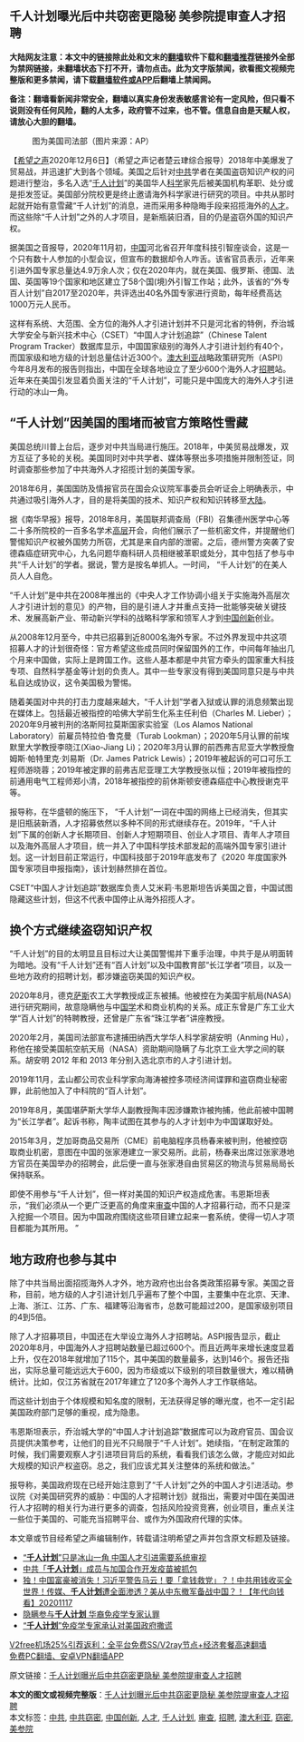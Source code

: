 <h2>千人计划曝光后中共窃密更隐秘 美参院提审查人才招聘</h2> <p class="notice"><b>大陆网友注意：本文中的链接除此处和文末的<a href="https://github.com/bannedbook/fanqiang" >翻墙</a>软件下载和<a href="https://github.com/killgcd/justmysocks/blob/master/README.md">翻墙推荐</a>链接外全部为禁网链接，未翻墙状态下打不开，请勿点击。此为文字版禁闻，欲看图文视频完整版和更多禁闻，请下载<a href="https://github.com/bannedbook/fanqiang">翻墙软件或APP</a>后翻墙上禁闻网。</p><p>备注：翻墙看新闻非常安全，翻墙以真实身份发表敏感言论有一定风险，但只看不说则没有任何风险，翻的人太多，政府管不过来，也不管。信息自由是天赋人权，请放心大胆的翻墙。</b></p>  <div class="entry"> <figure><figcaption>图为美国司法部（图片来源：AP）</figcaption></figure> <p>【<span class='wp_keywordlink_affiliate'><a href="https://www.soundofhope.org" title="希望之声" target="_blank">希望之声</a></span>2020年12月6日】（希望之声记者楚云珒综合报导）2018年中美爆发了贸易战，并迅速扩大到各个领域。美国之后针对<a href="https://www.bannedbook.org/bnews/tag/%e4%b8%ad%e5%85%b1/" class="st_tag internal_tag" rel="tag" title="标签 中共 下的日志">中共</a>学者在美国盗窃知识产权的问题进行整治，多名入选“<a href="https://www.bannedbook.org/bnews/tag/%E5%8D%83%E4%BA%BA%E8%AE%A1%E5%88%92/" class="st_tag internal_tag" rel="tag" title="标签 千人计划 下的日志">千人计划</a>”的美国华人<span class='wp_keywordlink'><a href="https://www.bannedbook.org/forum11/topic309.html" title="禁片：“科学”的棍子" target="_blank">科学</a></span>家先后被美国机构革职、处分或是拒发签证。美国部分院校更是终止邀请海外科学家进行研究的项目。中共从那时起就开始有意雪藏“千人计划”的消息，进而采用多种隐晦手段来招揽海外的<a href="https://www.bannedbook.org/bnews/tag/%E4%BA%BA%E6%89%8D/" class="st_tag internal_tag" rel="tag" title="标签 人才 下的日志">人才</a>。而这些除“千人计划”之外的人才项目，是新瓶装旧酒，目的仍是盗窃外国的知识产权。</p> <p>据美国之音报导，2020年11月初，<span class='wp_keywordlink_affiliate'><a href="https://www.bannedbook.org/" title="中国" target="_blank">中国</a></span>河北省召开年度科技引智座谈会，这是一个只有数十人参加的小型会议，但宣布的数据却令人咋舌。该省官员表示，近年来引进外国专家总量达4.9万余人次；仅在2020年内，就在美国、俄罗斯、德国、法国、英国等19个国家和地区建立了58个国(境)外引智工作站；此外，该省的“外专百人计划”自2017至2020年，共评选出40名外国专家进行资助，每年经费高达1000万元人民币。</p> <p>这样有系统、大范围、全方位的海外人才引进计划并不只是河北省的特例，乔治城大学安全与新兴技术中心（CSET）“中国人才计划追踪”（Chinese Talent Program Tracker）数据库显示，中国国家级别的海外人才引进计划约有40个，而国家级和地方级的计划总量估计近300个。<a href="https://www.bannedbook.org/bnews/tag/%e6%be%b3%e5%a4%a7%e5%88%a9%e4%ba%9a/" class="st_tag internal_tag" rel="tag" title="标签 澳大利亚 下的日志">澳大利亚</a>战略政策研究所（ASPI）今年8月发布的报告则指出，中国在全球各地设立了至少600个海外人才<a href="https://www.bannedbook.org/bnews/tag/%E6%8B%9B%E8%81%98/" class="st_tag internal_tag" rel="tag" title="标签 招聘 下的日志">招聘</a>站。近年来在美国引发显着负面关注的“千人计划”，可能只是中国庞大的海外人才引进行动的冰山一角。</p> <h2>“千人计划”因美国的围堵而被官方策略性雪藏</h2> <p>美国总统川普上台后，逐步对中共当局进行施压。2018年，中美贸易战爆发，双方互征了多轮的关税。美国同时对中共学者、媒体等祭出多项措施并限制签证，同时调查那些参加了中共海外人才招揽计划的美国专家。</p> <p>2018年6月，美国国防及情报官员在国会众议院军事委员会听证会上明确表示，中共通过吸引海外人才，目的是将美国的技术、知识产权和知识转移至<span class='wp_keywordlink_affiliate'><a href="https://www.bannedbook.org/" title="大陆" target="_blank">大陆</a></span>。</p> <p>据《南华早报》报导，2018年8月，美国联邦调查局（FBI）召集德州医学中心等二十多所院校的一百多名学术<span class='wp_keywordlink_affiliate'><a href="https://www.bannedbook.org/bnews/ccpdope/" title="中共高层内幕" target="_blank">高层</a></span>开会，向他们展示了一些机密文件，并提醒他们警惕知识产权被外国势力所窃，尤其是来自内部的泄密。之后，德州警方突袭了安德森癌症研究中心，九名问题华裔科研人员相继被革职或处分，其中包括了参与中共“千人计划”的学者。据说，警方是按名单抓人。一时间， “千人计划”的在美人员人人自危。</p>  <p>“千人计划”是中共在2008年推出的《中央人才工作协调小组关于实施海外高层次人才引进计划的意见》的产物，目的是引进人才并重点支持一批能够突破关键技术、发展高新产业、带动新兴学科的战略科学家和领军人才到<a href="https://www.bannedbook.org/bnews/tag/%e4%b8%ad%e5%9b%bd%e5%88%9b%e6%96%b0/" class="st_tag internal_tag" rel="tag" title="标签 中国创新 下的日志">中国创新</a>创业。</p> <p>从2008年12月至今，中共已招募到近8000名海外专家。不过外界发现中共这项招募人才的计划很奇怪：官方希望这些成员同时保留国外的工作，中间每年抽出几个月来中国做，实际上是跨国工作。这些人基本都是中共官方牵头的国家重大科技专项、自然科学基金等计划的负责人。其中一些专家没有得到美国同意只是与中共私自达成协议，这令美国极为警惕。</p> <p>随着美国对中共的打击力度越来越大，“千人计划”学者入狱或认罪的消息频繁出现在媒体上。包括最近被指控的哈佛大学前生化系主任利伯（Charles M. Lieber）；2020年9月被判刑的洛斯阿拉莫斯国家实验室（Los Alamos National Laboratory）前雇员特拉伯·鲁克曼（Turab Lookman）；2020年5月认罪的前埃默里大学教授李晓江(Xiao-Jiang Li)；2020年3月认罪的前西弗吉尼亚大学教授詹姆斯·帕特里克·刘易斯（Dr. James Patrick Lewis）；2019年被起诉的可口可乐工程师游晓蓉；2019年被定罪的前弗吉尼亚理工大学教授张以恒；2019年被指控的前通用电气工程师郑小清，2018年被指控的前休斯顿安德森癌症中心教授谢克平等。</p> <p>报导称，在华盛顿的施压下， “千人计划”一词在中国的网络上已经消失，但其实是旧瓶装新酒，人才招募依然以多种不同的形式继续存在。2019年，“千人计划”下属的创新人才长期项目、创新人才短期项目、创业人才项目、青年人才项目以及海外高层人才项目，统一并入了中国科学技术部发起的高端外国专家引进计划。这一计划目前正常运行，中国科技部于2019年底发布了《2020 年度国家外国专家项目申报指南》，该计划赫然排在首位。</p> <p>CSET“中国人才计划追踪”数据库负责人艾米莉·韦恩斯坦告诉美国之音，中国试图隐藏这些计划，但这不代表中国停止从海外招揽人才。</p> <h2>换个方式继续盗窃知识产权</h2> <p>“千人计划”的目的太明显且目标过大让美国警惕并下重手治理，中共于是从明面转为暗地。没有“千人计划”还有“百人计划”以及中国教育部“长江学者”项目，以及一些地方政府的招聘计划，都涉嫌盗窃美国的知识产权。</p>  <p>2020年8月，德克<span class='wp_keywordlink'><a href="https://www.bannedbook.org/forum5/topic42.html" title="萨斯、诚信与自救" target="_blank">萨斯</a></span>农工大学教授成正东被捕。他被控在为美国宇航局(NASA)进行研究期间，故意隐瞒他与中<span class='wp_keywordlink'><a href="https://www.bannedbook.org/forum24/" title="国学传统文化禁书" target="_blank">国学</a></span>术和商业机构的关系。成正东曾是广东工业大学“百人计划”的特聘教授，还曾是广东省“珠江学者”讲座教授。</p> <p>2020年2月，美国司法部宣布逮捕田纳西大学华人科学家胡安明（Anming Hu），称他在接受美国航空航天局（NASA）资助期间隐瞒了与北京工业大学之间的联系。胡安明 2012 年和 2013 年分别入选北京市的人才引进计划。</p> <p>2019年11月，孟山都公司农业科学家向海涛被控多项经济间谍罪和盗窃商业秘密罪，此前他加入了中科院的“百人计划”。</p> <p>2019年8月，美国堪萨斯大学华人副教授陶丰因涉嫌欺诈被拘捕，他此前被中国聘为“长江学者”。起诉书称，陶丰试图在其参与的人才计划中为中国谋取好处。</p> <p>2015年3月，芝加哥商品交易所（CME）前电脑程序员杨春来被判刑，他被控窃取商业机密，意图在中国的张家港建立一家交易所。此前，杨春来出席过张家港地方官员在美国举办的招聘会，此后便一直与张家港自由贸易区的物流与贸易局局长保持联系。</p> <p>即使不用参与“千人计划”，但一样对美国的知识产权造成危害。韦恩斯坦表示，“我们必须从一个更广泛更高的角度来<a href="https://www.bannedbook.org/bnews/tag/%E5%AE%A1%E6%9F%A5/" class="st_tag internal_tag" rel="tag" title="标签 审查 下的日志">审查</a>中国的人才招募行动，而不只是深入挖掘一个项目。因为中国政府围绕这些项目建立起来一套系统，使得一切人才项目都能为其所用。 ”</p>  <h2>地方政府也参与其中</h2> <p>除了中共当局出面招揽海外人才外，地方政府也出台各类政策招募专家。美国之音称，目前，地方级的人才引进计划几乎遍布了整个中国，主要集中在北京、天津、上海、浙江、江苏、广东、福建等沿海省市，总数可能超过200，是国家级别项目的4到5倍。</p> <p>除了人才招募项目，中国还在大举设立海外人才招聘站。ASPI报告显示，截止2020年8月，中国海外人才招聘站数量已超过600个。而且近两年来增长速度显着上升，仅在2018年就增加了115个，其中美国的数量最多，达到146个。报告还指出，实际总量可能远远大于600，因为市级或以下级别的项目数量很大，难以精确统计。比如，仅江苏省就在2017年建立了120多个海外人才工作联络站。</p> <p>而这些计划由于个体规模和知名度的限制，无法获得足够的曝光度，也不一定引起美国政府部门足够的重视，成为隐患。</p> <p>韦恩斯坦表示，乔治城大学的“中国人才计划追踪”数据库可以为政府官员、国会议员提供决策参考，让他们的目光不只局限于“千人计划”。她续指，“在制定政策的时候，我们需要观察人才引进项目背后的系统，看看我们该怎么做，才能应对如此大规模的知识产权盗窃。总之，我们应该尤其关注整体的系统和做法。”</p> <p>报导称，美国政府现在已经开始注意到了“千人计划”之外的中国人才引进活动。参议院《对美国研究界的威胁：中国的人才招聘计划》就指出，需要对中国在美国进行人才招聘的相关行为进行更多的调查，包括风险投资竞赛，创业项目，重点关注一些位于美国的、可能充当招聘平台、或作为外国政府代理的实体。</p> <p>本文章或节目经希望之声编辑制作，转载请注明希望之声并包含原文标题及链接。</p>  <ul class='op-related-articles' title='相关阅读'> <li><a href='https://www.bannedbook.org/bnews/headline/20201205/1442366.html' target='_blank'>“<b>千人计划</b>”只是冰山一角 中国人才引进需要系统审视</a></li> <li><a href='https://www.bannedbook.org/bnews/comments/20201204/1442086.html' target='_blank'>中共「<b>千人计划</b>」成员与加国合作开发疫苗被抓包</a></li> <li><a href='https://www.bannedbook.org/bnews/taiwannews/20201117/1432568.html' target='_blank'>独！中国富豪被消失！习近平警告马云！要「拿钱救党」？！中共用钱收买全世界！传媒、<b>千人计划</b>遭全面渗透？美从中东撤军备战中国？！【年代向钱看】20201117</a></li> <li><a href='https://www.bannedbook.org/bnews/bannedvideo/20201114/1430786.html' target='_blank'>隐瞒参与<b>千人计划</b> 华裔免疫学专家认罪</a></li> <li><a href='https://www.bannedbook.org/bnews/headline/20201114/1430737.html' target='_blank'>“<b>千人计划</b>”免疫学专家承认对美国政府撒谎</a></li> </ul> <p class="texttj"> <a href="https://github.com/bannedbook/fanqiang/wiki/V2ray%E6%9C%BA%E5%9C%BA" target="_blank">V2free机场25%引荐返利：全平台免费SS/V2ray节点+经济套餐高速翻墙</a><br/> <a href="https://github.com/bannedbook/fanqiang/wiki/%E7%A6%81%E9%97%BB%E7%BD%91%E5%AE%89%E5%8D%93%E7%BF%BB%E5%A2%99%E6%96%B0%E9%97%BBAPP" target="_blank">免费PC翻墙、安卓VPN翻墙APP</a></p><p>原文链接：<a class="src_link"  href="https://www.soundofhope.org/post/450823" target="_blank">千人计划曝光后中共窃密更隐秘 美参院提审查人才招聘</a></p><a name='sharetosocial'></a>       <div><b>本文的图文或视频完整版</b>：<a href='https://www.bannedbook.org/bnews/comments/20201206/1443108.html'>千人计划曝光后中共窃密更隐秘 美参院提审查人才招聘</a></div>  </div><!--END ENTRY--> <div class="postfooter"> <div>本文标签：<a href="https://www.bannedbook.org/bnews/tag/%e4%b8%ad%e5%85%b1/" rel="tag">中共</a>, <a href="https://www.bannedbook.org/bnews/tag/%E4%B8%AD%E5%85%B1%E7%AA%83%E5%AF%86/" rel="tag">中共窃密</a>, <a href="https://www.bannedbook.org/bnews/tag/%e4%b8%ad%e5%9b%bd%e5%88%9b%e6%96%b0/" rel="tag">中国创新</a>, <a href="https://www.bannedbook.org/bnews/tag/%E4%BA%BA%E6%89%8D/" rel="tag">人才</a>, <a href="https://www.bannedbook.org/bnews/tag/%E5%8D%83%E4%BA%BA%E8%AE%A1%E5%88%92/" rel="tag">千人计划</a>, <a href="https://www.bannedbook.org/bnews/tag/%E5%AE%A1%E6%9F%A5/" rel="tag">审查</a>, <a href="https://www.bannedbook.org/bnews/tag/%E6%8B%9B%E8%81%98/" rel="tag">招聘</a>, <a href="https://www.bannedbook.org/bnews/tag/%e6%be%b3%e5%a4%a7%e5%88%a9%e4%ba%9a/" rel="tag">澳大利亚</a>, <a href="https://www.bannedbook.org/bnews/tag/%E7%AA%83%E5%AF%86/" rel="tag">窃密</a>, <a href="https://www.bannedbook.org/bnews/tag/%E7%BE%8E%E5%8F%82%E9%99%A2/" rel="tag">美参院</a></div>  </div><!--END POSTFOOTER--> 